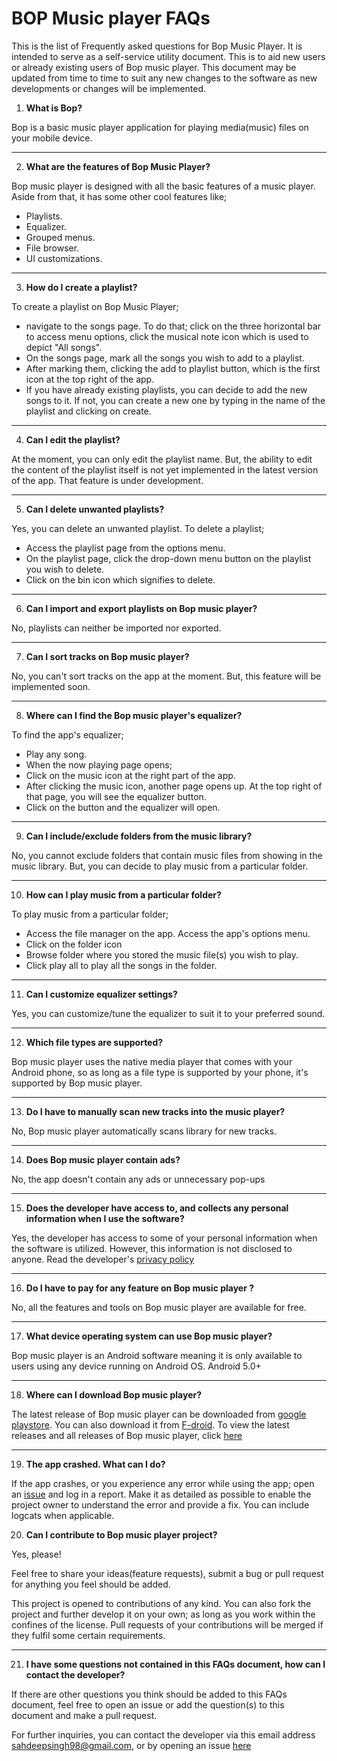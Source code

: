# BOP Music player FAQs


This is the list of Frequently asked questions for Bop Music Player. It is intended to serve as a self-service utility document. This is to aid new users or already existing users of Bop music player. This document may be updated from time to time to suit any new changes to the software as new developments or changes will be implemented.


1. **What is Bop?**

Bop is a  basic music player application for playing media(music) files on your mobile device.

---

2. **What are the features of Bop Music Player?**

Bop music player is designed with all the basic features of a music player. Aside from that, it has some other cool features like; 

- Playlists.
- Equalizer.
- Grouped menus. 
- File browser.
- UI customizations.

---

3. **How do I create a playlist?**

To create a playlist on Bop Music Player;

- navigate to the songs page. To do that; click on the three horizontal bar to access menu options, click the musical note icon which is used to depict "All songs". 
- On the songs page, mark all the songs you wish to add to a playlist.
- After marking them, clicking the add to playlist button, which is the first icon at the top right of the app.
-  If you have already existing playlists, you can decide to add the new songs to it. If not, you can create a new one by typing in the name of the playlist and clicking on create. 

---

4. **Can I edit the playlist?**

At the moment, you can only edit the playlist name. But, the ability to edit the content of the playlist itself is not yet implemented in the latest version of the app. That feature is under development. 

---

5. **Can I delete unwanted playlists?**

Yes, you can delete an unwanted playlist. To delete a playlist;

- Access the playlist page from the options menu.
- On the playlist page, click the drop-down menu button on the playlist you wish to delete. 
- Click on the bin icon which signifies to delete.

---

6. **Can I import and export playlists on Bop music player?**

No, playlists can neither be imported nor exported.

---

7. **Can I sort tracks on Bop music player?**

No, you can't sort tracks on the app at the moment. But, this feature will be implemented soon. 

---

8. **Where can I find the Bop music player's equalizer?**

To find the app's equalizer;

- Play any song.
- When the now playing page opens;
- Click on the music icon at the right part of the app.
- After clicking the music icon, another page opens up. At the top right of that page, you will see the equalizer button.
- Click on the button and the equalizer will open.

---

9. **Can I include/exclude folders from the music library?** 

No, you cannot exclude folders that contain music files from showing in the music library. But, you can decide to play music from a particular folder. 

---

10. **How can I play music from a particular folder?**

To play music from a particular folder;

- Access the file manager on the app. Access the app's options menu.
- Click on the folder icon
- Browse folder where you stored the music file(s) you wish to play.
- Click play all to play all the songs in the folder.

---

11. **Can I customize equalizer settings?**

Yes, you can customize/tune the equalizer to suit it to your preferred sound. 

---

12. **Which file types are supported?**

Bop music player uses the native media player that comes with your Android phone, so as long as a file type is supported by your phone, it's supported by Bop music player.

---

13. **Do I have to manually scan new tracks into the music player?**

No, Bop music player automatically scans library for new tracks.

---

14. **Does Bop music player contain ads?**

No, the app doesn't contain any ads or unnecessary pop-ups

---

15. **Does the developer have access to, and collects any personal information when I use the software?**

Yes, the developer has access to some of your personal information when the software is utilized. However, this information is not disclosed to anyone. Read the developer's [privacy policy](https://github.com/iamSahdeep/Bop/blob/master/privacy_policy.md)

---

16. **Do I have to pay for any feature on Bop music player ?**

No, all the features and tools on Bop music player are available for free.

---

17. **What device operating system can use Bop music player?**

Bop music player is an Android software meaning it is only available to users using any device running on Android OS. Android 5.0+

---

18.  **Where can I download Bop music player?**

The latest release of Bop music player can be downloaded from [google playstore](https://play.google.com/store/apps/details?id=masplayerpre&pcampaignid=MKT-Other-global-all-co-prtnr-py-PartBadge-Mar2515-1). You can also download it from [F-droid](https://f-droid.org/en/packages/masplayerpre). To view the latest releases and all releases of Bop music player, click [here](https://github.com/iamSahdeep/Bop/releases)

---

19. **The app crashed. What can I do?**

If the app crashes, or you experience any error while using the app; open an [issue](https://github.com/iamSahdeep/Bop/issues/new?template=bug_report.md) and log in a report. Make it as detailed as possible to enable the project owner to understand the error and provide a fix. You can include logcats when applicable. 

20. **Can I contribute to Bop music player project?**

Yes, please!

Feel free to share your ideas(feature requests), submit a bug or pull request for anything you feel should be added.

This project is opened to contributions of any kind. You can also fork the project and further develop it on your own; as long as you work within the confines of the license. Pull requests of your contributions will be merged if they fulfil some certain requirements.

---

21. **I have some questions not contained in this FAQs document, how can I contact the developer?**

If there are other questions you think should be added to this FAQs document, feel free to open an issue or add the question(s) to this document and make a pull request.

For further inquiries, you can contact the developer via this email address sahdeepsingh98@gmail.com, or by opening an issue [here](https://github.com/iamSahdeep/Bop/issues/new/choose) 

